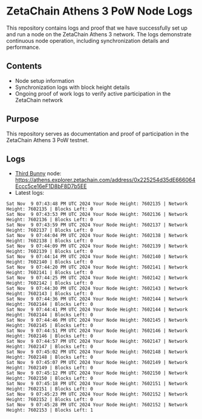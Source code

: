 # ZetaChain Athens 3 PoW Node Logs
This repository contains logs and proof that we have successfully set up and run a node on the ZetaChain Athens 3 network. The logs demonstrate continuous node operation, including synchronization details and performance.

## Contents
- Node setup information
- Synchronization logs with block height details
- Ongoing proof of work logs to verify active participation in the ZetaChain network

## Purpose
This repository serves as documentation and proof of participation in the ZetaChain Athens 3 PoW testnet.

## Logs

- [Third Bunny](https://thirdbunny.xyz/) node: https://athens.explorer.zetachain.com/address/0x225254d35dE666064Eccc5ce16eF1D8bF8D7b5EE
- Latest logs:
```
Sat Nov  9 07:43:48 PM UTC 2024 Your Node Height: 7602135 | Network Height: 7602135 | Blocks Left: 0
Sat Nov  9 07:43:53 PM UTC 2024 Your Node Height: 7602136 | Network Height: 7602136 | Blocks Left: 0
Sat Nov  9 07:43:59 PM UTC 2024 Your Node Height: 7602137 | Network Height: 7602137 | Blocks Left: 0
Sat Nov  9 07:44:04 PM UTC 2024 Your Node Height: 7602138 | Network Height: 7602138 | Blocks Left: 0
Sat Nov  9 07:44:09 PM UTC 2024 Your Node Height: 7602139 | Network Height: 7602139 | Blocks Left: 0
Sat Nov  9 07:44:14 PM UTC 2024 Your Node Height: 7602140 | Network Height: 7602140 | Blocks Left: 0
Sat Nov  9 07:44:20 PM UTC 2024 Your Node Height: 7602141 | Network Height: 7602141 | Blocks Left: 0
Sat Nov  9 07:44:25 PM UTC 2024 Your Node Height: 7602142 | Network Height: 7602142 | Blocks Left: 0
Sat Nov  9 07:44:30 PM UTC 2024 Your Node Height: 7602143 | Network Height: 7602143 | Blocks Left: 0
Sat Nov  9 07:44:36 PM UTC 2024 Your Node Height: 7602144 | Network Height: 7602144 | Blocks Left: 0
Sat Nov  9 07:44:41 PM UTC 2024 Your Node Height: 7602144 | Network Height: 7602144 | Blocks Left: 0
Sat Nov  9 07:44:46 PM UTC 2024 Your Node Height: 7602145 | Network Height: 7602145 | Blocks Left: 0
Sat Nov  9 07:44:51 PM UTC 2024 Your Node Height: 7602146 | Network Height: 7602146 | Blocks Left: 0
Sat Nov  9 07:44:57 PM UTC 2024 Your Node Height: 7602147 | Network Height: 7602147 | Blocks Left: 0
Sat Nov  9 07:45:02 PM UTC 2024 Your Node Height: 7602148 | Network Height: 7602148 | Blocks Left: 0
Sat Nov  9 07:45:07 PM UTC 2024 Your Node Height: 7602149 | Network Height: 7602149 | Blocks Left: 0
Sat Nov  9 07:45:12 PM UTC 2024 Your Node Height: 7602150 | Network Height: 7602150 | Blocks Left: 0
Sat Nov  9 07:45:18 PM UTC 2024 Your Node Height: 7602151 | Network Height: 7602151 | Blocks Left: 0
Sat Nov  9 07:45:23 PM UTC 2024 Your Node Height: 7602152 | Network Height: 7602152 | Blocks Left: 0
Sat Nov  9 07:45:28 PM UTC 2024 Your Node Height: 7602152 | Network Height: 7602153 | Blocks Left: 1
```
